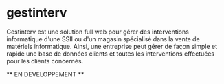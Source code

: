gestinterv
==========

Gestinterv est une solution full web pour gérer des interventions informatique d'une SSII ou d'un magasin spécialisé dans la vente de matériels informatique.
Ainsi, une entreprise peut gérer de façon simple et rapide une base de données clients et toutes les interventions effectuées pour les clients concernés.

** EN DEVELOPPEMENT **
